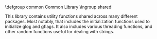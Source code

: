 \defgroup common Common Library
\ingroup shared

This library contains utility functions shared across many different packages.
Most notably, that includes the initialization functions used to initialize glog
and gflags. It also includes various threading functions, and other random functions
useful for dealing with strings.

